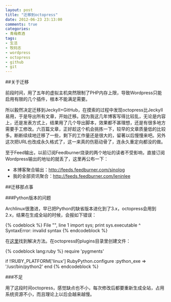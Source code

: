 ```yaml
---
layout: post
title: "迁移到octopress"
date: 2012-06-23 23:13:00
comments: true
categories:
- 青梅煮酒
tags:
- 生活
- 牧码志
- wordpress
- octopress
- github
- git
---
```

##关于迁移

前段时间，用了五年的虚拟主机突然限制了PHP内存上限，导致Wordpress只能启用有限的几个插件，根本不能满足需要。

所以毅然决定迁移到JeckyII+GitHub，在摸索的过程中发现octopress比JeckyII易用，于是导出所有文章，开始迁移。因为我这几年博客写得比较乱，无论是内容上，还是发表方式上，结果用了几个导出脚本，效果都不甚理想，还是有很多地方需要手工修改。六百篇文章，正好趁这个机会挑拣一下，较早的文章质量低的比较多。断断续续地迁移了一些，剩下的工作量还是很大的，留著以后慢慢来吧。另外这次把URL也改成永久格式了，这一来真的伤筋动骨了，连永久重定向都没的做。

至于Feed输出，以前订阅Feedburner烧录的两个地址的读者不受影响，直接订阅Wordpress输出的地址的就丢了，这里再公布一下：

- 本博客聚合输出：http://feeds.feedburner.com/sinolog
- 我的全部资讯聚合：http://feeds.feedburner.com/leninlee

##迁移那点事

###Python版本的问题

Archlinux很激进，早已把Python的缺省版本进化到了3.x，octopress会用到2.x，结果在生成全站的时候，会报如下错误：

{% codeblock %}
  File "<string>", line 1
    import sys; print sys.executable
                        ^
SyntaxError: invalid syntax
{% endcodeblock %}

在[这里](http://blog.dayanjia.com/2012/04/fix-rubypython-bug-in-arch-linux/)找到解决方法。在octopress的plugins目录里创建文件：

{% codeblock lang:ruby %}
require 'pygments'

if !!RUBY_PLATFORM['linux']
    RubyPython.configure :python_exe => '/usr/bin/python2'
end
{% endcodeblock %}

###不足

用了这段时间octopress，感觉缺点也不小，每次修改后都要重新生成全站，占用系统资源不小，而且理论上以后会越来越慢。
